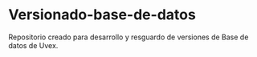# Versionado-base-de-datos
Repositorio creado para desarrollo y resguardo de versiones de Base de datos de Uvex.
